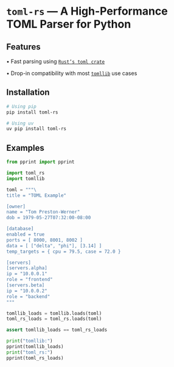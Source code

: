 # `toml-rs` — A High-Performance TOML Parser for Python

## Features

• Fast parsing using [`Rust’s toml crate`](https://github.com/toml-rs/toml)

• Drop-in compatibility with most [`tomllib`](https://docs.python.org/3/library/tomllib.html) use cases

## Installation
```bash
# Using pip
pip install toml-rs

# Using uv
uv pip install toml-rs
```

## Examples
```python
from pprint import pprint

import toml_rs
import tomllib

toml = """\
title = "TOML Example"

[owner]
name = "Tom Preston-Werner"
dob = 1979-05-27T07:32:00-08:00

[database]
enabled = true
ports = [ 8000, 8001, 8002 ]
data = [ ["delta", "phi"], [3.14] ]
temp_targets = { cpu = 79.5, case = 72.0 }

[servers]
[servers.alpha]
ip = "10.0.0.1"
role = "frontend"
[servers.beta]
ip = "10.0.0.2"
role = "backend"
"""

tomllib_loads = tomllib.loads(toml)
toml_rs_loads = toml_rs.loads(toml)

assert tomllib_loads == toml_rs_loads

print("tomllib:")
pprint(tomllib_loads)
print("toml_rs:")
pprint(toml_rs_loads)
```
